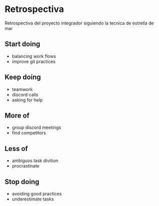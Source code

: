 # Retrospectiva

Retrospectiva del proyecto integrador siguiendo la tecnica de estrella de mar 

## Start doing 

- balancing work flows
- improve git practices 



## Keep doing

- teamwork 
- discord calls
- asking for help

## More of

-  group discord meetings
- find competitors

## Less of

- ambiguos task divition
- procrastinate

## Stop doing

- avoiding good practices
- underestimate tasks